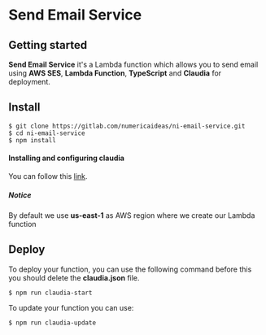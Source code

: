 # Send Email Service



## Getting started

**Send Email Service** it's a Lambda function which allows you to send email using **AWS SES**, **Lambda Function**, **TypeScript** and **Claudia** for deployment.

## Install

```
$ git clone https://gitlab.com/numericaideas/ni-email-service.git
$ cd ni-email-service
$ npm install
```

#### Installing and configuring claudia

You can follow this [link](https://claudiajs.com/tutorials/installing.html).
##### Notice
By default we use **us-east-1** as AWS region where we create our Lambda function

## Deploy
  
  To deploy your function, you can use the following command before this you should delete the  **claudia.json**  file.
  ```
  $ npm run claudia-start
  ```

  To update your function you can use:
  ```
  $ npm run claudia-update
  ```
